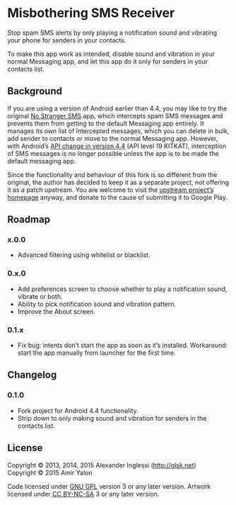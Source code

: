 # Misbothering SMS Receiver

Stop spam SMS alerts by only playing a notification sound and vibrating your
phone for senders in your contacts.

To make this app work as intended, disable sound and vibration in your normal
Messaging app, and let this app do it only for senders in your contacts list.

## Background

If you are using a version of Android earlier than 4.4, you may like to try the
original [No Stranger SMS][1] app, which intercepts spam SMS messages and
prevents them from getting to the default Messaging app entirely.  It manages
its own list of intercepted messages, which you can delete in bulk, add sender
to contacts or move to the normal Messaging app.  However, with Android’s [API
change in version 4.4][2] (API level 19 KITKAT), interception of SMS messages is
no longer possible unless the app is to be made the default messaging app.

Since the functionality and behaviour of this fork is so different from the
original, the author has decided to keep it as a separate project, not offering
it as a patch upstream.  You are welcome to visit the [upstream project’s
homepage][1] anyway, and donate to the cause of submitting it to Google Play.

[1]: https://github.com/glesik/nostrangersms
[2]: http://android-developers.blogspot.co.il/2013/10/getting-your-sms-apps-ready-for-kitkat.html

## Roadmap

### x.0.0

 * Advanced filtering using whitelist or blacklist.

### 0.x.0

 * Add preferences screen to choose whether to play a notification sound,
 vibrate or both.
 * Ability to pick notification sound and vibration pattern.
 * Improve the About screen.

### 0.1.x

 * Fix bug: intents don’t start the app as soon as it’s installed.  Workaround:
 start the app manually from launcher for the first time.

## Changelog

### 0.1.0

 * Fork project for Android 4.4 functionality.
 * Strip down to only making sound and vibration for senders in the contacts
 list.

## License

Copyright © 2013, 2014, 2015 Alexander Inglessi (http://glsk.net)
<br>
Copyright © 2015 Amir Yalon

Code licensed under [GNU GPL][gpl] version 3 or any later version.  Artwork
licensed under [CC BY-NC-SA][cc] 3 or any later version.

[gpl]: https://www.gnu.org/licenses/gpl.html
[cc]: https://creativecommons.org/licenses/by-nc-sa/3.0/
